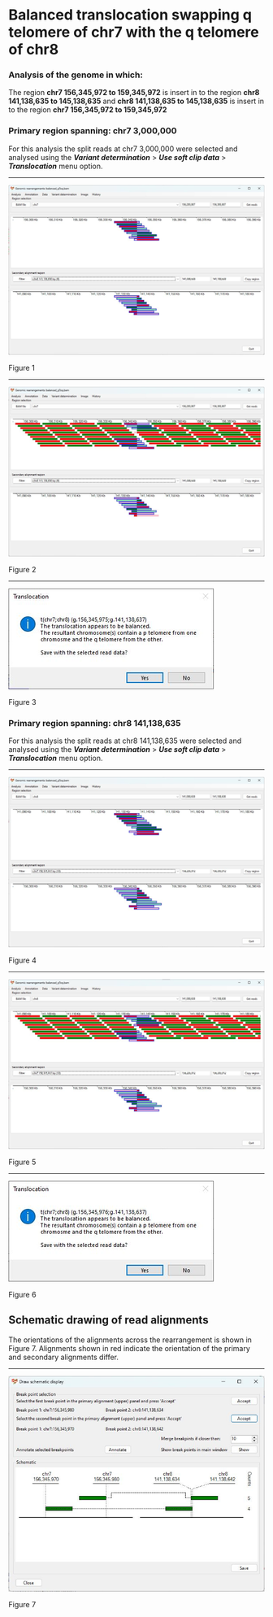 # Balanced translocation swapping q telomere of chr7 with the q telomere of  chr8

### Analysis of the genome in which: 

The region **chr7 156,345,972 to 159,345,972** is insert in to the region **chr8 141,138,635 to 145,138,635** and **chr8 141,138,635 to 145,138,635** is insert in to the region **chr7 156,345,972 to 159,345,972** 

### Primary region spanning: chr7 3,000,000 

For this analysis the split reads at chr7 3,000,000 were selected and analysed using the ___Variant determination___ > ___Use soft clip data___ > ___Translocation___ menu option.<hr />

![image](images/balanced_qToq_1.jpg)

Figure 1

<hr />

![image](images/balanced_qToq_1_all.jpg)

Figure 2

<hr />

![image](images/balanced_qToq_1_results.jpg)

Figure 3

### Primary region spanning: chr8 141,138,635 

For this analysis the split reads at chr8 141,138,635 were selected and analysed using the ___Variant determination___ > ___Use soft clip data___ > ___Translocation___ menu option.<hr />

![image](images/balanced_qToq_2.jpg)

Figure 4

<hr />

![image](images/balanced_qToq_2_all.jpg)

Figure 5

<hr />

![image](images/balanced_qToq_2_results.jpg)

Figure 6

## Schematic drawing of read alignments

The orientations of the alignments across the rearrangement is shown in Figure 7. Alignments shown in red indicate the orientation of the primary and secondary alignments differ.

<hr />

![image](images/balanced_qToq_schematic.jpg)

Figure 7